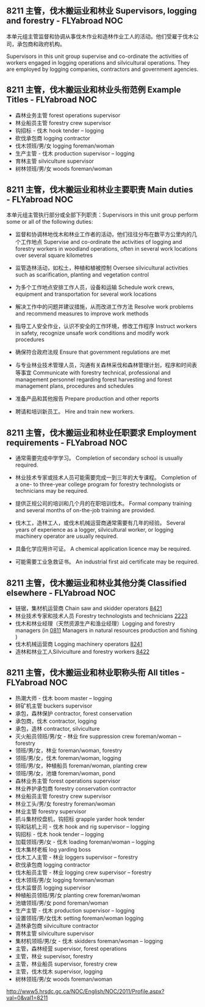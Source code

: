 ## 8211 主管，伐木搬运业和林业 Supervisors, logging and forestry - FLYabroad NOC

本单元组主管监督和协调从事伐木作业和造林作业工人的活动。他们受雇于伐木公司，承包商和政府机构。

Supervisors in this unit group supervise and co-ordinate the activities of workers engaged in logging operations and silvicultural operations. They are employed by logging companies, contractors and government agencies.

## 8211 主管，伐木搬运业和林业头衔范例 Example Titles - FLYabroad NOC

* 森林业务主管 forest operations supervisor
* 林业船员主管 forestry crew supervisor
* 钩招标 - 伐木 hook tender – logging
* 砍伐承包商 logging contractor
* 伐木领班/男/女 logging foreman/woman
* 生产主管 - 伐木 production supervisor – logging
* 育林主管 silviculture supervisor
* 树林领班/男/女 woods foreman/woman
  
## 8211 主管，伐木搬运业和林业主要职责 Main duties - FLYabroad NOC

本单元组主管执行部分或全部下列职责：Supervisors in this unit group perform some or all of the following duties:

* 监督和协调林地伐木和林业工作者的活动，他们往往分布在数平方公里内的几个工作地点
Supervise and co-ordinate the activities of logging and forestry workers in woodland operations, often in several work locations over several square kilometres

* 监管造林活动，如松土，种植和植被控制
Oversee silvicultural activities such as scarification, planting and vegetation control

* 为多个工作地点安排工作人员，设备和运输
Schedule work crews, equipment and transportation for several work locations

* 解决工作中的问题并建议措施，从而改进工作方法
Resolve work problems and recommend measures to improve work methods

* 指导工人安全作业，认识不安全的工作环境，修改工作程序
Instruct workers in safety, recognize unsafe work conditions and modify work procedures

* 确保符合政府法规
Ensure that government regulations are met

* 与专业林业技术管理人员，沟通有关森林采伐和森林管理计划，程序和时间表等事宜
Communicate with forestry technical, professional and management personnel regarding forest harvesting and forest management plans, procedures and schedules

* 准备产品和其他报告
Prepare production and other reports

* 聘请和培训新员工。
Hire and train new workers.

## 8211 主管，伐木搬运业和林业任职要求 Employment requirements - FLYabroad NOC

* 通常需要完成中学学习。
Completion of secondary school is usually required.

* 林业技术专家或技术人员可能需要完成一到三年的大专课程。
Completion of a one- to three-year college program for forestry technologists or technicians may be required.

* 提供正规公司的培训和几个月的在职培训伐木。
Formal company training and several months of on-the-job training are provided.

* 伐木工，造林工人，或伐木机械运营商通常需要有几年的经验。
Several years of experience as a logger, silvicultural worker, or logging machinery operator are usually required.

* 具备化学应用许可证。
A chemical application licence may be required.

* 可能需要工业急救证书。
An industrial first aid certificate may be required.

## 8211 主管，伐木搬运业和林业其他分类 Classified elsewhere - FLYabroad NOC

* 链锯，集材机运营商 Chain saw and skidder operators [8421](8421)
* 林业技术专家和技术人员 Forestry technologists and technicians [2223](2223)
* 伐木和林业经理（天然资源生产和渔业经理）Logging and forestry managers (in [0811](0811) Managers in natural resources production and fishing )
* 伐木机械运营商 Logging machinery operators [8241](8241)
* 造林和林业工人Silviculture and forestry workers [8422](8422) 

## 8211 主管，伐木搬运业和林业职称头衔 All titles - FLYabroad NOC

* 热潮大师 - 伐木 boom master – logging
* 碎矿机主管 buckers supervisor
* 承包，森林保护 contractor, forest conservation
* 承包商，伐木 contractor, logging
* 承包，造林 contractor, silviculture
* 灭火船员领班/男/女 - 林业 fire suppression crew foreman/woman – forestry
* 领班/男/女，林业 foreman/woman, forestry
* 领班/男/女，伐木 foreman/woman, logging
* 领班/男/女，种植船员 foreman/woman, planting crew
* 领班/男/女，池塘 foreman/woman, pond
* 森林业务主管 forest operations supervisor
* 林业养护承包商 forestry conservation contractor
* 林业船员主管 forestry crew supervisor
* 林业工头/男/女 forestry foreman/woman
* 林业主管 forestry supervisor
* 抓斗集材绞盘机，钩招标 grapple yarder hook tender
* 钩和钻机上司 - 伐木 hook and rig supervisor – logging
* 钩招标 - 伐木 hook tender – logging
* 加载领班/男/女 - 伐木 loading foreman/woman – logging
* 伐木集材老板 log yarding boss
* 伐木工人主管 - 林业 loggers supervisor – forestry
* 砍伐承包商 logging contractor
* 伐木船员主管 - 林业 logging crew supervisor – forestry
* 伐木领班/男/女 logging foreman/woman
* 伐木监督员 logging supervisor
* 种植船员领班/男/女 planting crew foreman/woman
* 池塘领班/男/女 pond foreman/woman
* 生产主管 - 伐木 production supervisor – logging
* 设置领班/男/女伐木 setting foreman/woman logging
* 造林承包商 silviculture contractor
* 育林主管 silviculture supervisor
* 集材机领班/男/女 - 伐木 skidders foreman/woman – logging
* 主管，森林经营 supervisor, forest operations
* 主管，林业 supervisor, forestry
* 主管，林业船员 supervisor, forestry crew
* 主管，伐木伐木 supervisor, logging
* 树林领班/男/女 woods foreman/woman

http://www5.hrsdc.gc.ca/NOC/English/NOC/2011/Profile.aspx?val=0&val1=8211
